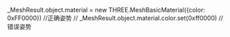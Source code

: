 _MeshResult.object.material = new THREE.MeshBasicMaterial({color: 0xFF0000})  //正确姿势
// _MeshResult.object.material.color.set(0xff0000)  //错误姿势
